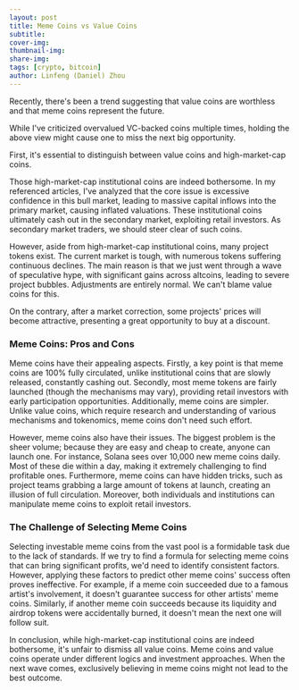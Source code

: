 ```yaml
---
layout: post
title: Meme Coins vs Value Coins
subtitle:
cover-img: 
thumbnail-img: 
share-img: 
tags: [crypto, bitcoin]
author: Linfeng (Daniel) Zhou
---
```


Recently, there's been a trend suggesting that value coins are worthless and that meme coins represent the future.

While I've criticized overvalued VC-backed coins multiple times, holding the above view might cause one to miss the next big opportunity.

First, it's essential to distinguish between value coins and high-market-cap coins.

Those high-market-cap institutional coins are indeed bothersome. In my referenced articles, I've analyzed that the core issue is excessive confidence in this bull market, leading to massive capital inflows into the primary market, causing inflated valuations. These institutional coins ultimately cash out in the secondary market, exploiting retail investors. As secondary market traders, we should steer clear of such coins.

However, aside from high-market-cap institutional coins, many project tokens exist. The current market is tough, with numerous tokens suffering continuous declines. The main reason is that we just went through a wave of speculative hype, with significant gains across altcoins, leading to severe project bubbles. Adjustments are entirely normal. We can't blame value coins for this.

On the contrary, after a market correction, some projects' prices will become attractive, presenting a great opportunity to buy at a discount.

### Meme Coins: Pros and Cons

Meme coins have their appealing aspects. Firstly, a key point is that meme coins are 100% fully circulated, unlike institutional coins that are slowly released, constantly cashing out. Secondly, most meme tokens are fairly launched (though the mechanisms may vary), providing retail investors with early participation opportunities. Additionally, meme coins are simpler. Unlike value coins, which require research and understanding of various mechanisms and tokenomics, meme coins don't need such effort.

However, meme coins also have their issues. The biggest problem is the sheer volume; because they are easy and cheap to create, anyone can launch one. For instance, Solana sees over 10,000 new meme coins daily. Most of these die within a day, making it extremely challenging to find profitable ones. Furthermore, meme coins can have hidden tricks, such as project teams grabbing a large amount of tokens at launch, creating an illusion of full circulation. Moreover, both individuals and institutions can manipulate meme coins to exploit retail investors.

### The Challenge of Selecting Meme Coins

Selecting investable meme coins from the vast pool is a formidable task due to the lack of standards. If we try to find a formula for selecting meme coins that can bring significant profits, we'd need to identify consistent factors. However, applying these factors to predict other meme coins' success often proves ineffective. For example, if a meme coin succeeded due to a famous artist's involvement, it doesn't guarantee success for other artists' meme coins. Similarly, if another meme coin succeeds because its liquidity and airdrop tokens were accidentally burned, it doesn't mean the next one will follow suit.

In conclusion, while high-market-cap institutional coins are indeed bothersome, it's unfair to dismiss all value coins. Meme coins and value coins operate under different logics and investment approaches. When the next wave comes, exclusively believing in meme coins might not lead to the best outcome.
